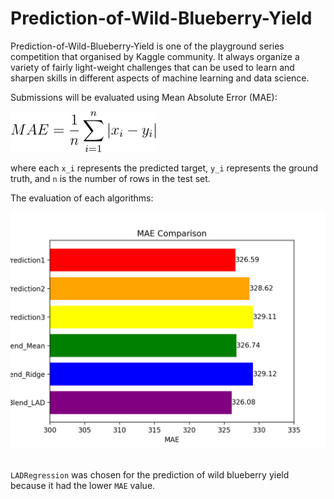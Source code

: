 # Prediction-of-Wild-Blueberry-Yield

Prediction-of-Wild-Blueberry-Yield is one of the playground series competition that organised by Kaggle community. It always organize a variety of fairly light-weight challenges that can be used to learn and sharpen skills in different aspects of machine learning and data science.

Submissions will be evaluated using Mean Absolute Error (MAE):

![](https://raw.githubusercontent.com/visipedia/iwildcam_comp/master/assets/MAE.png)

where each `x_i` represents the predicted target, `y_i` represents the ground truth, and `n` is the number of rows in the test set.

The evaluation of each algorithms: </br>

![](images/evaluation.png) </br> </br>

`LADRegression` was chosen for the prediction of wild blueberry yield because it had the lower `MAE` value.


